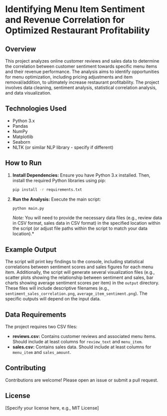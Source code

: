 # Identifying Menu Item Sentiment and Revenue Correlation for Optimized Restaurant Profitability

## Overview

This project analyzes online customer reviews and sales data to determine the correlation between customer sentiment towards specific menu items and their revenue performance.  The analysis aims to identify opportunities for menu optimization, including pricing adjustments and item removal/addition, to ultimately increase restaurant profitability.  The project involves data cleaning, sentiment analysis, statistical correlation analysis, and data visualization.

## Technologies Used

* Python 3.x
* Pandas
* NumPy
* Matplotlib
* Seaborn
* NLTK (or similar NLP library - specify if different)


## How to Run

1. **Install Dependencies:**  Ensure you have Python 3.x installed.  Then, install the required Python libraries using pip:

   ```bash
   pip install -r requirements.txt
   ```

2. **Run the Analysis:** Execute the main script:

   ```bash
   python main.py
   ```

   *Note:*  You will need to provide the necessary data files (e.g., review data in CSV format, sales data in CSV format) in the specified location within the script (or adjust file paths within the script to match your data location).*


## Example Output

The script will print key findings to the console, including statistical correlations between sentiment scores and sales figures for each menu item.  Additionally, the script will generate several visualization files (e.g., scatter plots showing the relationship between sentiment and sales, bar charts showing average sentiment scores per item) in the `output` directory.  These files will include descriptive filenames (e.g., `sentiment_sales_correlation.png`, `average_item_sentiment.png`).  The specific outputs will depend on the input data.


## Data Requirements

The project requires two CSV files:

* **reviews.csv:**  Contains customer reviews and associated menu items.  Should include at least columns for `review_text` and `menu_item`.
* **sales.csv:** Contains sales data. Should include at least columns for `menu_item` and `sales_amount`.


## Contributing

Contributions are welcome! Please open an issue or submit a pull request.


## License

[Specify your license here, e.g., MIT License]